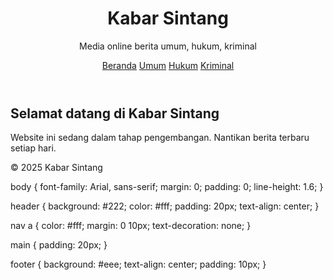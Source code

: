 <!DOCTYPE html>
<html lang="id">
<head>
  <meta charset="UTF-8">
  <meta name="viewport" content="width=device-width, initial-scale=1.0">
  <title>Kabar Sintang - Media Online</title>
  <link rel="stylesheet" href="style.css">
</head>
<body>
  <header>
    <h1>Kabar Sintang</h1>
    <p>Media online berita umum, hukum, kriminal</p>
    <nav>
      <a href="#">Beranda</a>
      <a href="#">Umum</a>
      <a href="#">Hukum</a>
      <a href="#">Kriminal</a>
    </nav>
  </header>

  <main>
    <article>
      <h2>Selamat datang di Kabar Sintang</h2>
      <p>Website ini sedang dalam tahap pengembangan. Nantikan berita terbaru setiap hari.</p>
    </article>
  </main>

  <footer>
    <p>&copy; 2025 Kabar Sintang</p>
  </footer>
</body>
</html>
body {
  font-family: Arial, sans-serif;
  margin: 0;
  padding: 0;
  line-height: 1.6;
}

header {
  background: #222;
  color: #fff;
  padding: 20px;
  text-align: center;
}

nav a {
  color: #fff;
  margin: 0 10px;
  text-decoration: none;
}

main {
  padding: 20px;
}

footer {
  background: #eee;
  text-align: center;
  padding: 10px;
}